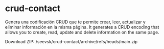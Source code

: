 # crud-contact
Genera una codificación CRUD que te permite crear, leer, actualizar y eliminar información en la misma página.
It generates a CRUD encoding that allows you to create, read, update and delete information on the same page.

Download ZIP: /seevsk/crud-contact/archive/refs/heads/main.zip
